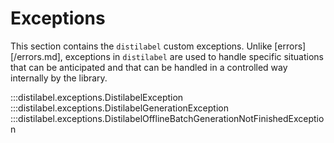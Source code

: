 # Exceptions

This section contains the `distilabel` custom exceptions. Unlike [errors][/errors.md], exceptions in `distilabel` are used to handle specific situations that can be anticipated and that can be handled in a controlled way internally by the library.

:::distilabel.exceptions.DistilabelException
:::distilabel.exceptions.DistilabelGenerationException
:::distilabel.exceptions.DistilabelOfflineBatchGenerationNotFinishedException
